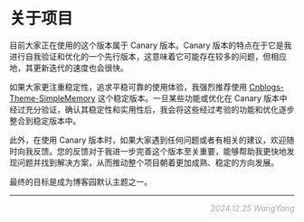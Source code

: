 # 关于项目

目前大家正在使用的这个版本属于 Canary 版本。Canary 版本的特点在于它是我进行自我验证和优化的一个先行版本，这意味着它可能存在较多的问题，但相应地，其更新迭代的速度也会很快。

如果大家更注重稳定性，追求平稳可靠的使用体验，我强烈推荐使用 [Cnblogs-Theme-SimpleMemory](https://github.com/BNDong/Cnblogs-Theme-SimpleMemory) 这个稳定版本。一旦某些功能或优化在 Canary 版本中经过充分验证，确认其稳定性和实用性后，我会将这些经过考验的功能和优化逐步整合到稳定版本中。

此外，在使用 Canary 版本时，如果大家遇到任何问题或者有相关的建议，欢迎随时向我反馈。您的反馈对于我进一步完善这个版本至关重要，能够帮助我更快地发现问题并找到解决方案，从而推动整个项目朝着更加成熟、稳定的方向发展。

最终的目标是成为博客园默认主题之一。

---

<p style="text-align: right;color: #aaa;font-style: italic; font-size: 14px;">2024.12.25 WangYang</p>